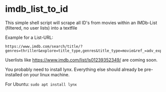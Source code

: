 # imdb_list_to_id
This simple shell script will scrape all ID's from movies within an IMDb-List (filtered, no user lists) into a textfile

Example for a List-URL: 
```
https://www.imdb.com/search/title/?genres=thriller&explore=title_type,genres&title_type=movie&ref_=adv_explore_rhs
```

Userlists like https://www.imdb.com/list/ls01239352349/ are coming soon.

You probably need to install lynx. Everything else should already be pre-installed on your linux machine.

For Ubuntu: `sudo apt install lynx`
